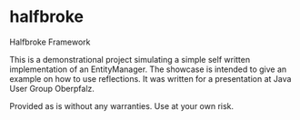 # halfbroke
Halfbroke Framework

This is a demonstrational project simulating a simple self written implementation of an EntityManager. The showcase is intended to give an example on how to use reflections. It was written for a presentation at Java User Group Oberpfalz.

Provided as is without any warranties. Use at your own risk.

